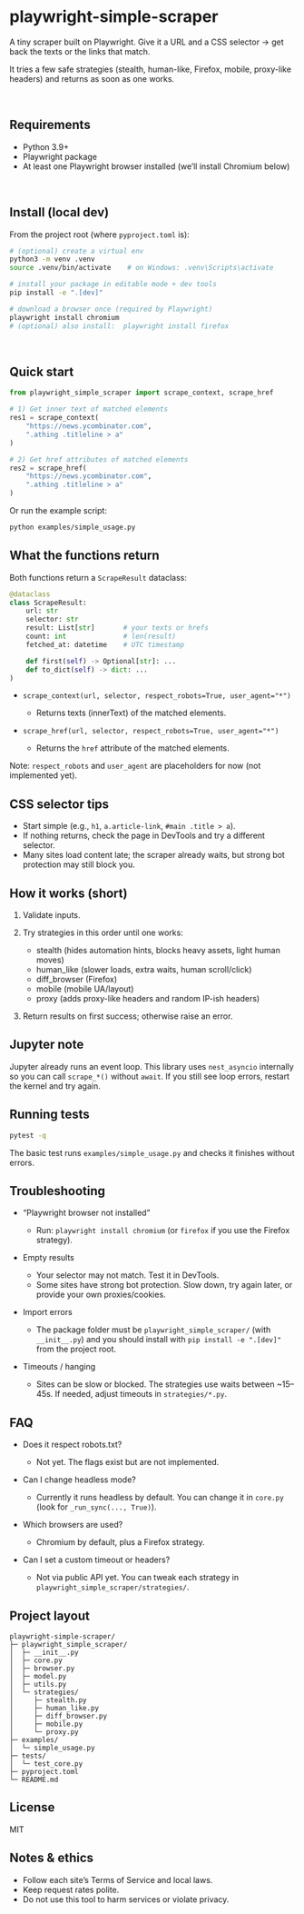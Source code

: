 # playwright-simple-scraper

A tiny scraper built on Playwright.
Give it a URL and a CSS selector → get back the texts or the links that match.

It tries a few safe strategies (stealth, human-like, Firefox, mobile, proxy-like headers) and returns as soon as one works.

<br>

## Requirements
- Python 3.9+
- Playwright package
- At least one Playwright browser installed (we’ll install Chromium below)

<br>

## Install (local dev)

From the project root (where `pyproject.toml` is):

``` bash
# (optional) create a virtual env
python3 -m venv .venv
source .venv/bin/activate    # on Windows: .venv\Scripts\activate

# install your package in editable mode + dev tools
pip install -e ".[dev]"

# download a browser once (required by Playwright)
playwright install chromium
# (optional) also install:  playwright install firefox
```

<br>

## Quick start

``` python
from playwright_simple_scraper import scrape_context, scrape_href

# 1) Get inner text of matched elements
res1 = scrape_context(
    "https://news.ycombinator.com",
    ".athing .titleline > a"
)

# 2) Get href attributes of matched elements
res2 = scrape_href(
    "https://news.ycombinator.com",
    ".athing .titleline > a"
)
```

Or run the example script:

```bash
python examples/simple_usage.py
```

## What the functions return

Both functions return a `ScrapeResult` dataclass:

```python
@dataclass
class ScrapeResult:
    url: str
    selector: str
    result: List[str]       # your texts or hrefs
    count: int              # len(result)
    fetched_at: datetime    # UTC timestamp

    def first(self) -> Optional[str]: ...
    def to_dict(self) -> dict: ...
)
```

* `scrape_context(url, selector, respect_robots=True, user_agent="*")`

  * Returns texts (innerText) of the matched elements.
* `scrape_href(url, selector, respect_robots=True, user_agent="*")`

  * Returns the `href` attribute of the matched elements.

Note: `respect_robots` and `user_agent` are placeholders for now (not implemented yet).

## CSS selector tips

* Start simple (e.g., `h1`, `a.article-link`, `#main .title > a`).
* If nothing returns, check the page in DevTools and try a different selector.
* Many sites load content late; the scraper already waits, but strong bot protection may still block you.

## How it works (short)

1. Validate inputs.
2. Try strategies in this order until one works:

   * stealth (hides automation hints, blocks heavy assets, light human moves)
   * human\_like (slower loads, extra waits, human scroll/click)
   * diff\_browser (Firefox)
   * mobile (mobile UA/layout)
   * proxy (adds proxy-like headers and random IP-ish headers)
3. Return results on first success; otherwise raise an error.

## Jupyter note

Jupyter already runs an event loop.
This library uses `nest_asyncio` internally so you can call `scrape_*()` without `await`.
If you still see loop errors, restart the kernel and try again.

## Running tests

```bash
pytest -q
```

The basic test runs `examples/simple_usage.py` and checks it finishes without errors.

## Troubleshooting

* “Playwright browser not installed”

  * Run: `playwright install chromium` (or `firefox` if you use the Firefox strategy).
* Empty results

  * Your selector may not match. Test it in DevTools.
  * Some sites have strong bot protection. Slow down, try again later, or provide your own proxies/cookies.
* Import errors

  * The package folder must be `playwright_simple_scraper/` (with `__init__.py`) and you should install with `pip install -e ".[dev]"` from the project root.
* Timeouts / hanging

  * Sites can be slow or blocked. The strategies use waits between \~15–45s. If needed, adjust timeouts in `strategies/*.py`.

## FAQ

* Does it respect robots.txt?

  * Not yet. The flags exist but are not implemented.
* Can I change headless mode?

  * Currently it runs headless by default. You can change it in `core.py` (look for `_run_sync(..., True)`).
* Which browsers are used?

  * Chromium by default, plus a Firefox strategy.
* Can I set a custom timeout or headers?

  * Not via public API yet. You can tweak each strategy in `playwright_simple_scraper/strategies/`.

## Project layout

```
playwright-simple-scraper/
├─ playwright_simple_scraper/
│  ├─ __init__.py
│  ├─ core.py
│  ├─ browser.py
│  ├─ model.py
│  ├─ utils.py
│  └─ strategies/
│     ├─ stealth.py
│     ├─ human_like.py
│     ├─ diff_browser.py
│     ├─ mobile.py
│     └─ proxy.py
├─ examples/
│  └─ simple_usage.py
├─ tests/
│  └─ test_core.py
├─ pyproject.toml
└─ README.md
```

## License

MIT

## Notes & ethics

* Follow each site’s Terms of Service and local laws.
* Keep request rates polite.
* Do not use this tool to harm services or violate privacy.
